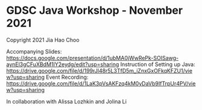 # GDSC Java Workshop - November 2021
Copyright 2021 Jia Hao Choo

Accompanying Slides: https://docs.google.com/presentation/d/1ubMA0jWwRePk-SOISawg-aynEl3gCFuXBdM1IY2eydg/edit?usp=sharing
Instruction of Setting up Java: https://drive.google.com/file/d/199rJl48r5L3TfD5m_iZnxGxOFkqKFZU1/view?usp=sharing
Event Recording: https://drive.google.com/file/d/1LaK3pVsAKFzq4kM0yDaVb9IfTrpUr4PV/view?usp=sharing

In collaboration with Alissa Lozhkin and Jolina Li
